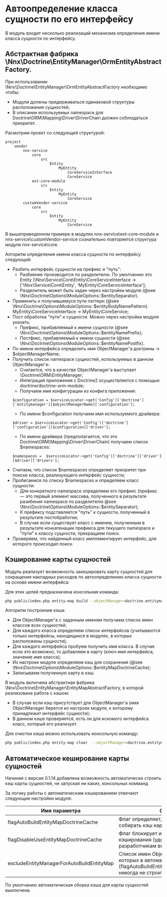 # Автоопределение класса сущности по его интерфейсу

В модуль входит несколько реализаций механизма определения имени класса сущности по интерфейсу.

## Абстрактная фабрика \Nnx\Doctrine\EntityManager\OrmEntityAbstractFactory.

При использовании \Nnx\Doctrine\EntityManager\OrmEntityAbstractFactory необходимо чтобы:

- Модули должны придерживаться одинаковой структуры расположения сущностей;
- В описании используемых namespace для Doctrine\ORM\Mapping\Driver\DriverChain должен соблюдаться приоритет.

Расмотрим проект со следующей структурой:

```text
project
    vendor
        nnx-service
            core
                src
                    Entity
                        MyEntity
                            CoreServiceInterface
                            CoreService
            ext-core-module
                src
                    Entity
                        MyEntity
                            CoreService
        customVendor-service
            core
                src
                    Entity
                        MyEntity
                            CoreService
```

В вышеприведенном примере в модулях nnx-service\ext-core-module и nnx-service\customVendor-service сознательно повторяется структура модуля nnx-service\core.

Алгоритм определения имени класса сущности по интерфейсу следующий:

- Разбить интерфейс сущности на префикс и "путь": 
    - Разбиение производится по разделителю. По умолчанию это Entity (\Nnx\Service\Core\Entity\CoreServiceInterface -> ['\Nnx\Service\Core\Entity\', 'MyEntity\CoreServiceInterface'];
    - Разделитель может быть задан через настройки модуля (@see \Nnx\Doctrine\Options\ModuleOptions::$entitySeparator).
- Применить к получившемуся пути паттерн (@see \Nnx\Doctrine\Options\ModuleOptions::$entityBodyNamePattern). MyEntity\CoreServiceInterface -> MyEntity\CoreService;
- Пост обработка "пути" к сущности. Можно через настройки модуля указать:
    - Префикс, прибавляемый к имени сущности (@see \Nnx\Doctrine\Options\ModuleOptions::$entityNamePrefix);
    - Постфикс, прибавляемый к имени сущности (@see \Nnx\Doctrine\Options\ModuleOptions::$entityNamePostfix).
- По имени интерфейса определить имя ObjectManager'a доктрины -> $objectManagerName;
- Получить список namespace сущностей, используемых в данном ObjectManager'е:
    - Считается, что в качестве ObjectManager'a выступает \Doctrine\ORM\EntityManager;
    - Интеграция приложения с Doctrine2 осуществляется с помощью doctrine/doctrine-orm-module;
    - Получаем имя конфигурации из конфига приложения: 
    ```text 
    $configuration = $serviceLocator->get('Config')['doctrine']['entitymanager'][$objectManagerName]['configuration'];
    ```
    - По имени $configuration получаем имя используемого драйвера: 
    ```text
    $driver = $serviceLocator->get('Config')['doctrine']['configuration'][$configuration]['driver'];
    ```
    - По имени драйвера (предполагается, что это Doctrine\ORM\Mapping\Driver\DriverChain) получаем список $namespaces:
    ```text
    $namespaces =  $serviceLocator->get('Config')['doctrine']['driver'][$driver]['drivers'];
    ```
- Считаем, что список $namespaces определяет приоритет при поиске класса, реализующего интерфейс сущности;
- Пробегаемся по списку $namespaces и определяем класс сущности:
    - Для конкретного namespace определяем его префикс (префикс — это первый элемент массива, полученного в результате разибения namespace по разделителю @see \Nnx\Doctrine\Options\ModuleOptions::$entitySeparator);
    - К префиксу подставляется "путь" к сущности, полученный в результате постобработки;
    - В случае если существует класс с именем, полученным в результате конкатенации префикса для текущего namespace и "пути" к классу сущности, прекращаем поиск.
- Проверяем, что найденный класс имплементирует интерфейс, для которого происходил поиск.

## Кэширование карты сущностей

Модуль реализует возможность закешировать карту сущностей для сокращения накладных расходов по автоопределению класса сущности на основе имени интерфейса:

Для этих целей предназначена консольная команда:

```bash
php public/index.php entity-map build --objectManager=doctrine.entitymanager.orm_default
```

Алгоритм построения кэша:

- Для ObjectManager'a c заданным именем получаем список имен классов всех сущностей;
- Для каждого класса определяем список интерфейсов (учитываются только интерфейсы, находящикся в модулях, в которых расположены сущности);
- Для каждого интерфейса пробуем получить имя класса. В случае если это возможно, то добавляем в карту (ключ имя интерфейса, значение имя класса);
- Из настроек модуля определяем кэш для сохранения (@see \Nnx\Doctrine\Options\ModuleOptions::$entityMapDoctrineCache);
- Записываем полученную карту в кэш.

В модуль включена абстрактная фабрика \Nnx\Doctrine\EntityManager\EntityMapAbstractFactory, в которой реализована работа
с кэшом:

- В случае если кэш присутствует для ObjectManager'a (имя ObjectManager берется из настроек модуля, к которому принадлежит интерфейс сущности);
- В данном кэше проверяется, есть ли для искомого интерфейса класс, который его реализует.


Для очистки кэша можно использовать консольную команду:

```bash
php public/index.php entity-map clear  --objectManager=doctrine.entitymanager.orm_default
```

## Автоматическое кеширование карты сущностей

Начиная с версии 0.1.14 добавлена возможность автоматически строить кэш карты сущностей, не запуская ни каких, консольных комманд

За логику работы с автоматическим кэшированием отвечают следующие настройки модуля:

Имя параметра                            |Описание
-----------------------------------------|----------------
flagAutoBuildEntityMapDoctrineCache      |Флаг определяет, нужно ли автоматически собирать кэш карты сущностей
flagDisableUseEntityMapDoctrineCache     |Флаг блокирует использования системы кэширования (удобно устанавливать разработчикам во время отладки)
excludeEntityManagerForAutoBuildEntityMap|Список имен ObjectManager'ов, для которых в автоматическом режиме (flagAutoBuildEntityMapDoctrineCache=true) никогда не строится карта сущностей.

По умолчанию автоматическая сборка кэша для карты сущностей выключена.
